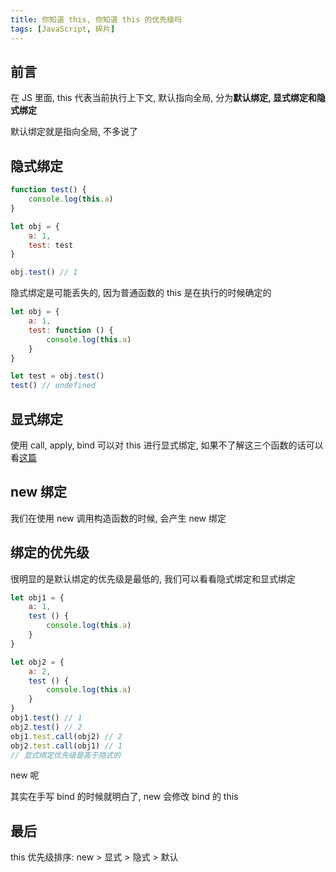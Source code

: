 ```yaml
---
title: 你知道 this, 你知道 this 的优先级吗
tags: [JavaScript, 碎片]
---
```


## 前言

在 JS 里面, this 代表当前执行上下文, 默认指向全局, 分为**默认绑定, 显式绑定和隐式绑定**

默认绑定就是指向全局, 不多说了

## 隐式绑定

```js
function test() {
    console.log(this.a)
}

let obj = {
    a: 1,
    test: test
}

obj.test() // 1
```

隐式绑定是可能丢失的, 因为普通函数的 this 是在执行的时候确定的

```js
let obj = {
    a: 1,
    test: function () {
        console.log(this.a)
    }
}

let test = obj.test()
test() // undefined
```

## 显式绑定

使用 call, apply, bind 可以对 this 进行显式绑定, 如果不了解这三个函数的话可以看[这篇](./手写bind-apply-call.md)



## new 绑定

我们在使用 new 调用构造函数的时候, 会产生 new 绑定



## 绑定的优先级

很明显的是默认绑定的优先级是最低的, 我们可以看看隐式绑定和显式绑定

```js
let obj1 = {
    a: 1,
    test () {
        console.log(this.a)
    }
}

let obj2 = {
    a: 2,
    test () {
        console.log(this.a)
    }
}
obj1.test() // 1
obj2.test() // 2
obj1.test.call(obj2) // 2
obj2.test.call(obj1) // 1
// 显式绑定优先级是高于隐式的
```

new 呢

其实在手写 bind 的时候就明白了, new 会修改 bind 的 this

## 最后

this 优先级排序: new > 显式 > 隐式 > 默认

